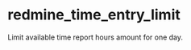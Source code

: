 redmine_time_entry_limit
========================

Limit available time report hours amount for one day.

